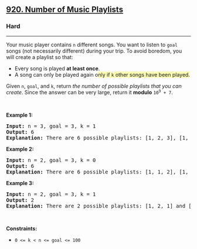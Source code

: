 <h2><a href="https://leetcode.com/problems/number-of-music-playlists/">920. Number of Music Playlists</a></h2><h3>Hard</h3><hr><div><p>Your music player contains <code>n</code> different songs. You want to listen to <code>goal</code> songs (not necessarily different) during your trip. To avoid boredom, you will create a playlist so that:</p>

<ul>
	<li>Every song is played <strong>at least once</strong>.</li>
	<li>A song can only be played again o<web-highlight class="webhighlights-highlight" data-highlight-id="77b453ee-446a-43f9-946f-0a54ede24d15" data-highlight-split-type="head" data-highlight-id-extra="" markid="64d5db5b0437d128e51ef21f" style="background-color: rgb(253, 255, 180); cursor: pointer;">nly if </web-highlight><code><web-highlight class="webhighlights-highlight" data-highlight-id="77b453ee-446a-43f9-946f-0a54ede24d15" data-highlight-split-type="none" data-highlight-id-extra="" markid="64d5db5b0437d128e51ef21f" style="background-color: rgb(253, 255, 180); cursor: pointer;">k</web-highlight></code><web-highlight class="webhighlights-highlight" data-highlight-id="77b453ee-446a-43f9-946f-0a54ede24d15" data-highlight-split-type="tail" data-highlight-id-extra="" markid="64d5db5b0437d128e51ef21f" style="background-color: rgb(253, 255, 180); cursor: pointer;"> other songs have been played.</web-highlight></li>
</ul>

<p>Given <code>n</code>, <code>goal</code>, and <code>k</code>, return <em>the number of possible playlists that you can create</em>. Since the answer can be very large, return it <strong>modulo</strong> <code>10<sup>9</sup> + 7</code>.</p>
<p>&nbsp;</p>
<p><strong class="example">Example 1:</strong></p>

<pre><strong>Input:</strong> n = 3, goal = 3, k = 1
<strong>Output:</strong> 6
<strong>Explanation:</strong> There are 6 possible playlists: [1, 2, 3], [1, 3, 2], [2, 1, 3], [2, 3, 1], [3, 1, 2], and [3, 2, 1].
</pre>

<p><strong class="example">Example 2:</strong></p>

<pre><strong>Input:</strong> n = 2, goal = 3, k = 0
<strong>Output:</strong> 6
<strong>Explanation:</strong> There are 6 possible playlists: [1, 1, 2], [1, 2, 1], [2, 1, 1], [2, 2, 1], [2, 1, 2], and [1, 2, 2].
</pre>

<p><strong class="example">Example 3:</strong></p>

<pre><strong>Input:</strong> n = 2, goal = 3, k = 1
<strong>Output:</strong> 2
<strong>Explanation:</strong> There are 2 possible playlists: [1, 2, 1] and [2, 1, 2].
</pre>

<p>&nbsp;</p>
<p><strong>Constraints:</strong></p>

<ul>
	<li><code>0 &lt;= k &lt; n &lt;= goal &lt;= 100</code></li>
</ul>
</div>